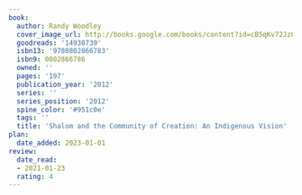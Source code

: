 ```yaml
---
book:
  author: Randy Woodley
  cover_image_url: http://books.google.com/books/content?id=cB5qKv72Jz0C&printsec=frontcover&img=1&zoom=1&edge=curl&source=gbs_api
  goodreads: '14930739'
  isbn13: '9780802866783'
  isbn9: 0802866786
  owned: ''
  pages: '197'
  publication_year: '2012'
  series: ''
  series_position: '2012'
  spine_color: '#951c0e'
  tags: ''
  title: 'Shalom and the Community of Creation: An Indigenous Vision'
plan:
  date_added: 2023-01-01
review:
  date_read:
  - 2021-01-23
  rating: 4
---
```

